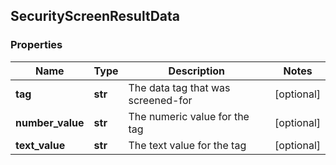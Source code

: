 ## SecurityScreenResultData

### Properties
Name | Type | Description | Notes
------------ | ------------- | ------------- | -------------
**tag** | **str** | The data tag that was screened-for | [optional] 
**number_value** | **str** | The numeric value for the tag | [optional] 
**text_value** | **str** | The text value for the tag | [optional] 



